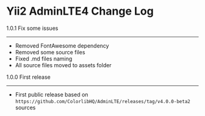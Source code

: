 Yii2 AdminLTE4 Change Log
===================

1.0.1 Fix some issues

---

- Removed FontAwesome dependency
- Removed some source files
- Fixed .md files naming
- All source files moved to assets folder

1.0.0 First release

---

- First public release based on `https://github.com/ColorlibHQ/AdminLTE/releases/tag/v4.0.0-beta2` sources
